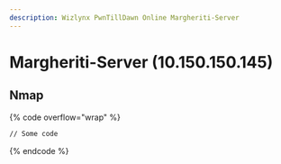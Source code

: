 ```yaml
---
description: Wizlynx PwnTillDawn Online Margheriti-Server
---
```


# Margheriti-Server (10.150.150.145)

## Nmap

{% code overflow="wrap" %}
```bash
// Some code
```
{% endcode %}
